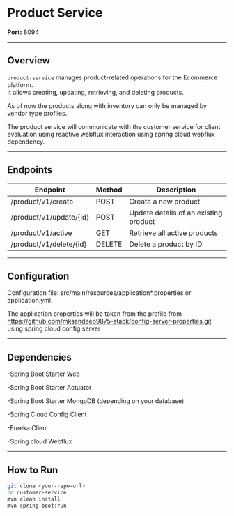 # Product Service

**Port:** 8094  

---

## Overview
`product-service` manages product-related operations for the Ecommerce platform.  
It allows creating, updating, retrieving, and deleting products.

As of now the products along with inventory can only be managed by vendor type profiles.

The product service will communicate with the customer service for client evaluation using reactive webflux interaction using spring cloud webflux dependency.

---

## Endpoints

| Endpoint                   | Method | Description                        |
|-----------------------------|--------|------------------------------------|
| /product/v1/create          | POST   | Create a new product               |
| /product/v1/update/{id}     | POST   | Update details of an existing product |
| /product/v1/active          | GET    | Retrieve all active products       |
| /product/v1/delete/{id}     | DELETE | Delete a product by ID             |

---
## Configuration

Configuration file: src/main/resources/application*.properties or application.yml.

The application properties will be taken from the profile from https://github.com/mksandeep9875-stack/config-server-properties.git using spring cloud config server

---
## Dependencies

-Spring Boot Starter Web

-Spring Boot Starter Actuator

-Spring Boot Starter MongoDB (depending on your database)

-Spring Cloud Config Client

-Eureka Client

-Spring cloud Webflux


---

## How to Run

```bash
git clone <your-repo-url>
cd customer-service
mvn clean install
mvn spring-boot:run
